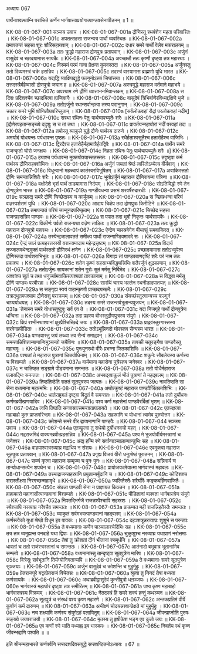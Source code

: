 अध्यायः 067

पार्थेनाश्वत्थाम्नि पराजिते कर्णेन भार्गवास्त्रप्रयोगात्पाण्डवसेनापीडनम् ॥ 1 ॥

KK-08-01-067-001	सञ्जय उवाच ।
KK-08-01-067-001a	द्रौणिस्तु रथवंशेन महता परिवारितः ।
KK-08-01-067-001c	अपतत्सहसा राजन्यत्र पार्थो व्यवस्थितः ॥
KK-08-01-067-002a	तमापतन्तं सहसा शूरः शौरिसहायवान् ।
KK-08-01-067-002c	दधार समरे पार्थो वेलेव मकरालयम् ॥
KK-08-01-067-003a	ततः क्रुद्धो महाराज द्रोणपुत्रः प्रतापवान् ।
KK-08-01-067-003c	अर्जुनं वासुदेवं च च्छादयामास सायकैः ॥
KK-08-01-067-004a	अवच्छन्नौ ततः कृष्णौ दृष्ट्वा तत्र महारथाः ।
KK-08-01-067-004c	विस्मयं परमं गत्वा प्रैक्षन्त कुरवस्तदा ॥
KK-08-01-067-005a	अर्जुनस्तु ततो दिव्यमस्त्रं चक्रे हसन्निव ।
KK-08-01-067-005c	तदस्त्रं वारयामास ब्राह्मणो युधि भारत ॥
KK-08-01-067-006a	यद्यद्धि व्याक्षिपद्युद्धे फल्गुनोऽस्त्रं जिघांसया ।
KK-08-01-067-006c	तत्तदस्त्रैर्महेष्वासो द्रोणपुत्रो जघान ह ॥
KK-08-01-067-007a	अस्त्रयुद्धे महाराज वर्तमाने महाभये ।
KK-08-01-067-007c	अपश्याम रणे द्रौणिं व्यात्ताननमिवान्तकम् ॥
KK-08-01-067-008a	स दिशः प्रदिशश्चैव च्छादयित्वा ह्यजिह्मगैः ।
KK-08-01-067-008c	वासुदेवं त्रिभिर्बाणैरविध्यद्दक्षिणे भुजे ॥
KK-08-01-067-009a	ततोऽर्जुनो रथान्सर्वान्हत्वा तस्य पदानुगान् ।
KK-08-01-067-009c	चकार समरे भूमिं शोणितौघपरिप्लुताम् ।
KK-08-01-067-010a	[सर्वलोकवहां रौद्रां परलोकवहां नदीम्] ॥
KK-08-01-067-010c	सरथा रथिनः पेतुः पार्थचापच्युतैः शरैः ॥
KK-08-01-067-011a	[द्रौणेरपहतान्सङ्ख्ये ददृशुः स च तां तथा ।
KK-08-01-067-011c	प्रावर्तयन्महाघोरां नदीं परवहां तदा ॥
KK-08-01-067-012a	तयोस्तु व्याकुले युद्धे द्रौणेः पार्थस्य दारुणे ।
KK-08-01-067-012c	अमर्यादं योधयन्तः पर्यधावन्त पृष्ठतः ॥
KK-08-01-067-013a	रथैर्हताश्वसूतैश्च हतारोहैश्च वाजिभिः ।
KK-08-01-067-013c	द्विरदैश्च हतारोहैर्महामात्रैर्हतद्विपैः ॥
KK-08-01-067-014a	पार्थेन समरे राजन्कृतो घोरो जनक्षयः ।
KK-08-01-067-014c	निहता रथिनः पेतुः पार्थचापच्युतैः शरैः ॥]
KK-08-01-067-015a	हयाश्च पर्यधावन्त मुक्तयोक्त्रास्ततस्ततः ।
KK-08-01-067-015c	तद्दृष्ट्वा कर्म पार्थस्य द्रौणिराहवशोभिनः ॥
KK-08-01-067-016a	अर्जुनं जयतां श्रेष्ठं त्वरितोऽभ्येत्य वीर्यवान् ।
KK-08-01-067-016c	विधुन्वानो महच्चापं कार्तस्वरविभूषितम् ॥
KK-08-01-067-017a	अवाकिरत्ततो द्रौणिः समन्तान्निशितैः शरैः ।
KK-08-01-067-017c	भूयोऽर्जुनं महाराज द्रौणिरायम्य पत्रिणा ॥
KK-08-01-067-018a	वक्षोदेशे भृशं पार्थं ताडयामास निर्दयम् ।
KK-08-01-067-018c	सोऽतिविद्धो रणे तेन द्रोणपुत्रेण भारत ॥
KK-08-01-067-019a	गाण्डीवधन्वा प्रसभं शरवर्षैरुदारधीः ।
KK-08-01-067-019c	सञ्छाद्य समरे द्रौणिं चिच्छेदास्य च कार्मुकम् ॥
KK-08-01-067-020a	स च्छिन्नधन्वा परिघं वज्रस्पर्शसमं युधि ।
KK-08-01-067-020c	आदाय चिक्षेप तदा द्रोणपुत्रः किरीटिने ॥
KK-08-01-067-021a	तमापन्ततं परिघं जाम्बूनदपरिष्कृतम् ।
KK-08-01-067-021c	चिच्छेद सहसा राजन्प्रहसन्निव पाण्डवः ॥
KK-08-01-067-022a	स पपात तदा भूमौ निकृत्तः पार्थसायकैः ।
KK-08-01-067-022c	विकीर्णः पर्वतो राजन्यथा वज्रेण ताडितः ॥
KK-08-01-067-023a	ततः क्रुद्धो महाराज द्रोणपुत्रो महारथः ।
KK-08-01-067-023c	ऐन्द्रेण चास्त्रवेगेन बीभत्सुं समवाकिरत् ॥
KK-08-01-067-024a	तस्येन्द्रजालावततं समीक्ष्य पार्थो राजन्गाण्डिवमाददे सः ।
KK-08-01-067-024c	ऐन्द्रं जालं प्रत्यहरत्तरस्वी वरास्त्रमादाय महेन्द्रसृष्टम् ॥
KK-08-01-067-025a	विदार्य तज्जालमथेन्द्रमुक्तं पार्थस्ततो द्रौणिरथं क्षणेन ।
KK-08-01-067-025c	प्रच्छादयामास ततोऽभ्युपेत्य द्रौणिस्तदा पार्थशराभिभूतः ॥
KK-08-01-067-026a	विगाह्य तां पाण्डवबाणवृष्टिं शरैः परं नाम ततः प्रकाश्य ।
KK-08-01-067-026c	शतेन कृष्णं सहसाभ्यविद्ध्यत्त्रिभिः शतैरर्जुनं क्षुद्रकाणाम् ॥
KK-08-01-067-027a	ततोऽर्जुनः सायकानां शतेन गुरोः सुतं मर्मसु निर्बिभेद ।
KK-08-01-067-027c	अश्वांश्च सूतं च तथा धनुर्ज्यामवाकिरत्पश्यतां तावकानाम् ॥
KK-08-01-067-028a	स विद्ध्वा मर्मसु द्रौणिं पाण्डवः परवीरहा ।
KK-08-01-067-028c	सारथिं चास्य भल्लेन रथनीडादपातयत् ॥
KK-08-01-067-029a	स सङ्गृह्य स्वयं वाहान्कृष्णौ प्राच्छदयच्छरैः ।
KK-08-01-067-029c	तत्राद्भुतमपश्याम द्रौणेराशु पराक्रमम् ॥
KK-08-01-067-030a	संयच्छंस्तुरगान्यच्च फल्गुनं चाप्ययोधयत् ।
KK-08-01-067-030c	तदस्य समरे राजन्सर्वभूतान्यपूजयन् ॥
KK-08-01-067-031a	`तेनास्य समरे योधास्तुष्टुवुः सर्व एव ते ।
KK-08-01-067-031c	यदा निजगृहे पार्थो द्रोणपुत्रेण धन्विना ॥
KK-08-01-067-032a	तदा प्रहस्य बीभस्तुर्द्रोणपुत्रस्य संयुगे ।
KK-08-01-067-032c	क्षिप्रं रश्मीनथाश्वानां क्षुरप्रैश्चिच्छिदे जयः ॥
KK-08-01-067-033a	प्राद्रवंस्तुरगास्तस्य शरवेगप्रपीडिताः ।
KK-08-01-067-033c	ततोऽभून्निनदो घोरस्तव सैन्यस्य भारत ॥
KK-08-01-067-034a	पाण्डवास्तु जयं लब्ध्वा तव सैन्यं समाद्रवन् ।
KK-08-01-067-034c	समन्तान्निशितान्बाणान्विमुञ्चन्तो जयैषिणः ॥
KK-08-01-067-035a	तावकी चतुरङ्गैषा पाण्डवैस्तु महाचमूः ।
KK-08-01-067-035c	पुनःपुनरथो वीरैः प्रभग्ना जितकाशिभिः ॥
KK-08-01-067-036a	पश्यतां ते महाराज पुत्राणां चित्रयोधिनाम् ।
KK-08-01-067-036c	शकुनेः सौबलेयस्य कर्णस्य च विशाम्पते ॥
KK-08-01-067-037a	वार्यमाणा महासेना पुत्रैस्तव जनेश्वर ।
KK-08-01-067-037c	न चातिष्ठत सङ्ग्रामे पीड्यमाना समन्ततः ॥
KK-08-01-067-038a	ततो योधैर्महाराज पलायद्भिः समन्ततः ।
KK-08-01-067-038c	अभवद्य्वाकुलं भीतं पुत्राणां ते महद्बलम् ॥
KK-08-01-067-039a	तिष्ठतिष्ठेति सततं सूतपुत्रस्य जल्पतः ।
KK-08-01-067-039c	नावतिष्ठति सा सेना वध्यमाना महात्मभिः ॥
KK-08-01-067-040a	अथोत्क्रुष्टं महाराज पाण्डवैर्जितकाशिभिः ।
KK-08-01-067-040c	धार्तराष्ट्रबलं दृष्ट्वा विद्रुतं वै समन्ततः ॥
KK-08-01-067-041a	ततो दुर्योधनः कर्णमब्रवीत्प्रणयादिव ।
KK-08-01-067-041c	पश्य कर्ण महासेनां पाण्डवैरर्दितां भृशम् ॥
KK-08-01-067-042a	त्वयि तिष्ठति सन्त्रासात्समन्तात्प्रपलायते ।
KK-08-01-067-042c	एतज्ज्ञत्वा महाबाहो कुरु प्राप्तमरिन्दम ॥
KK-08-01-067-043a	सहस्राणि च योधानां त्वामेव पुरुषोत्तम ।
KK-08-01-067-043c	क्रोशन्ते समरे वीर द्राव्यमाणानि पाण्डवैः ॥
KK-08-01-067-044	सञ्जय उवाच ।
KK-08-01-067-044a	एतच्छ्रुत्वा तु राधेयो दुर्योधनवचो महत् ।
KK-08-01-067-044c	मद्रराजमिदं वाक्यमब्रवीत्प्रहसन्निव ॥
KK-08-01-067-045a	पश्य मे भुजयोर्वीर्यमस्त्राणां च जनेश्वर ।
KK-08-01-067-045c	अद्य हन्मि रणे सर्वान्पाञ्चालान्पाण्डुभिः सह ॥
KK-08-01-067-046a	वाहयाश्वान्नरव्याघ्र मद्राधिप न संशयः ।
KK-08-01-067-046c	एवमुक्त्वा महाराज सूतपुत्रः प्रतापवान् ॥
KK-08-01-067-047a	प्रगृह्य विजयं वीरो धनुःश्रेष्ठं पुरातनम् ।
KK-08-01-067-047c	सज्यं कृत्वा महाराज सम्मृज्य च पुनः पुनः ॥
KK-08-01-067-048a	सन्निवार्य च तान्योधान्सत्येन शपथेन च ।
KK-08-01-067-048c	प्रायोजयदमेयात्मा भार्गवास्त्रं महाबलः ॥
KK-08-01-067-049a	तस्माद्राजन्सहस्राणि प्रयुतान्यर्बुदानि च ।
KK-08-01-067-049c	कोटिशश्च शरास्तीक्ष्णा निरगच्छन्महामृधे ॥
KK-08-01-067-050a	ज्वलितैस्तैः शरैर्घोरैः कङ्कबर्हिणवाजितैः ।
KK-08-01-067-050c	संछन्ना पाण्डवी सेना न प्राज्ञायत किञ्चन ॥
KK-08-01-067-051a	हाहाकारो महानासीत्पाण्डवानां विशाम्पते ।
KK-08-01-067-051c	पीडितानां बलवता भार्गवास्त्रेण संयुगे ॥
KK-08-01-067-052a	निपतद्भिर्गजै राजन्नश्वैश्चापि सहस्रशः ।
KK-08-01-067-052c	रथैश्चापि नरव्याघ्र नरैश्चैव समन्ततः ॥
KK-08-01-067-053a	प्राकम्पत मही राजन्निहतैस्तैः समन्ततः ।
KK-08-01-067-053c	व्याकुलं सर्वमभवत्पाण्डवानां महद्बलम् ॥
KK-08-01-067-054a	कर्णस्त्वेको युधां श्रेष्ठो विधूम इव पावकः ।
KK-08-01-067-054c	दहञ्शत्रून्नरव्याघ्रः शुशुभे स परन्तपः ॥
KK-08-01-067-055a	ते वध्यमानाः कर्णेन पाञ्चालाश्चेदिभिः सह ।
KK-08-01-067-055c	तत्र तत्र व्यमुह्यन्त वनदाहे यथा द्विपाः ॥
KK-08-01-067-056a	चुक्रुशुश्च नरव्याघ्र यथाप्राणं नरोत्तमाः ।
KK-08-01-067-056c	तेषां तु क्रोशतां दीनं भीतानां रणमूर्धनि ॥
KK-08-01-067-057a	धावतां च ततो राजंस्त्रस्तानां च समन्ततः ।
KK-08-01-067-057c	आर्तनादो बभूवात्र भूतानामिव सम्प्लवे ॥
KK-08-01-067-058a	वध्यमानांस्तु तान्दृष्ट्वा सूतपुत्रेण मारिष ।
KK-08-01-067-058c	वित्रेसुः सर्वभूतानि तिर्यग्योनिगतान्यपि ॥
KK-08-01-067-059a	ते वध्यमानाः समरे सूतपुत्रेण सृञ्जयाः ।
KK-08-01-067-059c	अर्जुनं वासुदेवं च क्रोशन्ति च मुहुर्मुहुः ।
KK-08-01-067-059e	प्रेतराजपुरे यद्वत्प्रेतराजं विचेतसः ॥
KK-08-01-067-060a	श्रुत्वा तु निनदं तेषां वध्यतां कर्णसायकैः ।
KK-08-01-067-060c	अथाब्रवीद्वासुदेवं कुन्तीपुत्रो धऩञ्जयः ।
KK-08-01-067-060e	भार्गवास्त्रं महाघोरं दृष्ट्वा तत्र समीरितम् ॥
KK-08-01-067-061a	पश्य कृष्ण महाबाहो भार्गवास्त्रस्य विक्रमम् ।
KK-08-01-067-061c	नैतदस्त्रं हि समरे शक्यं हन्तुं कथञ्चन ॥
KK-08-01-067-062a	सूतपुत्रं च संरब्धं पश्य कृष्ण महारणे ।
KK-08-01-067-062c	अन्तकप्रतिमं वीर्ये कुर्वाणं कर्म दारुणम् ॥
KK-08-01-067-063a	अभीक्ष्णं चोदयन्नश्वान्प्रेक्षते मां मुहुर्मुहुः ।
KK-08-01-067-063c	नच शक्ष्यामि कर्णस्य संयुगेऽहं पलायितुम् ॥
KK-08-01-067-064a	जीवन्प्राप्नोति पुरुषः सङ्ख्ये जयपराजयौ ।
KK-08-01-067-064c	मृतस्य तु हृषीकेश भङ्ग एव कुतो जयः ॥
KK-08-01-067-065a	एष कर्णो रणे भाति मध्याह्न इव भास्करः ।
KK-08-01-067-065c	निवर्तय रथं कृष्ण जीवन्भद्राणि पश्यति ॥ ॥

इति श्रीमन्महाभारते कर्णपर्वणि सप्तदशदिवसयुद्धे सप्तषष्टितमोऽध्यायः ॥ 67 ॥
